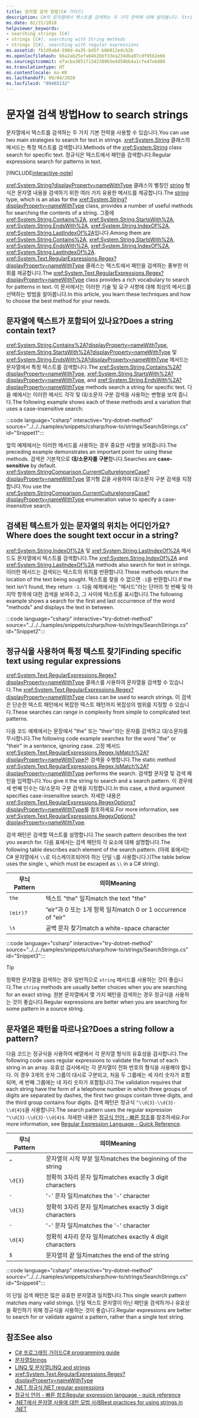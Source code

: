 ```yaml
---
title: 문자열 검색 방법(C# 가이드)
description: C#의 문자열에서 텍스트를 검색하는 두 가지 전략에 대해 알아봅니다. String 클래스 메서드는 특정 텍스트를 검색합니다. 정규식은 텍스트에서 패턴을 검색합니다.
ms.date: 02/21/2018
helpviewer_keywords:
- searching strings [C#]
- strings [C#], searching with String methods
- strings [C#], searching with regular expressions
ms.assetid: fb1d9a6d-598d-4a35-bd5f-b86012edcb2b
ms.openlocfilehash: b6a2ab25efa64b2bbf33ea234dba07cdf9582e66
ms.sourcegitcommit: e7acba36517134238065e4d50bb4a1cfe47ebd06
ms.translationtype: HT
ms.contentlocale: ko-KR
ms.lasthandoff: 09/04/2020
ms.locfileid: "89465132"
---
```

# <a name="how-to-search-strings"></a><span data-ttu-id="a45c3-105">문자열 검색 방법</span><span class="sxs-lookup"><span data-stu-id="a45c3-105">How to search strings</span></span>

<span data-ttu-id="a45c3-106">문자열에서 텍스트를 검색하는 두 가지 기본 전략을 사용할 수 있습니다.</span><span class="sxs-lookup"><span data-stu-id="a45c3-106">You can use two main strategies to search for text in strings.</span></span> <span data-ttu-id="a45c3-107"><xref:System.String> 클래스의 메서드는 특정 텍스트를 검색합니다.</span><span class="sxs-lookup"><span data-stu-id="a45c3-107">Methods of the <xref:System.String> class search for specific text.</span></span> <span data-ttu-id="a45c3-108">정규식은 텍스트에서 패턴을 검색합니다.</span><span class="sxs-lookup"><span data-stu-id="a45c3-108">Regular expressions search for patterns in text.</span></span>

[!INCLUDE[interactive-note](~/includes/csharp-interactive-note.md)]

<span data-ttu-id="a45c3-109"><xref:System.String?displayProperty=nameWithType> 클래스의 별칭인 [string](../language-reference/builtin-types/reference-types.md#the-string-type) 형식은 문자열 내용을 검색하기 위한 여러 가지 유용한 메서드를 제공합니다.</span><span class="sxs-lookup"><span data-stu-id="a45c3-109">The [string](../language-reference/builtin-types/reference-types.md#the-string-type) type, which is an alias for the <xref:System.String?displayProperty=nameWithType> class, provides a number of useful methods for searching the contents of a string.</span></span> <span data-ttu-id="a45c3-110">그중에 <xref:System.String.Contains%2A>, <xref:System.String.StartsWith%2A>, <xref:System.String.EndsWith%2A>, <xref:System.String.IndexOf%2A>, <xref:System.String.LastIndexOf%2A>입니다.</span><span class="sxs-lookup"><span data-stu-id="a45c3-110">Among them are <xref:System.String.Contains%2A>, <xref:System.String.StartsWith%2A>, <xref:System.String.EndsWith%2A>, <xref:System.String.IndexOf%2A>, <xref:System.String.LastIndexOf%2A>.</span></span> <span data-ttu-id="a45c3-111"><xref:System.Text.RegularExpressions.Regex?displayProperty=nameWithType> 클래스는 텍스트에서 패턴을 검색하는 풍부한 어휘를 제공합니다.</span><span class="sxs-lookup"><span data-stu-id="a45c3-111">The <xref:System.Text.RegularExpressions.Regex?displayProperty=nameWithType> class provides a rich vocabulary to search for patterns in text.</span></span> <span data-ttu-id="a45c3-112">이 문서에서는 이러한 기술 및 요구 사항에 대해 최상의 메서드를 선택하는 방법을 알아봅니다.</span><span class="sxs-lookup"><span data-stu-id="a45c3-112">In this article, you learn these techniques and how to choose the best method for your needs.</span></span>

## <a name="does-a-string-contain-text"></a><span data-ttu-id="a45c3-113">문자열에 텍스트가 포함되어 있나요?</span><span class="sxs-lookup"><span data-stu-id="a45c3-113">Does a string contain text?</span></span>

<span data-ttu-id="a45c3-114"><xref:System.String.Contains%2A?displayProperty=nameWithType>, <xref:System.String.StartsWith%2A?displayProperty=nameWithType> 및 <xref:System.String.EndsWith%2A?displayProperty=nameWithType> 메서드는 문자열에서 특정 텍스트를 검색합니다.</span><span class="sxs-lookup"><span data-stu-id="a45c3-114">The <xref:System.String.Contains%2A?displayProperty=nameWithType>, <xref:System.String.StartsWith%2A?displayProperty=nameWithType>, and <xref:System.String.EndsWith%2A?displayProperty=nameWithType> methods search a string for specific text.</span></span> <span data-ttu-id="a45c3-115">다음 예에서는 이러한 메서드 각각 및 대/소문자 구분 검색을 사용하는 변형을 보여 줍니다.</span><span class="sxs-lookup"><span data-stu-id="a45c3-115">The following example shows each of these methods and a variation that uses a case-insensitive search:</span></span>

:::code language="csharp" interactive="try-dotnet-method" source="../../../samples/snippets/csharp/how-to/strings/SearchStrings.cs" id="Snippet1":::

<span data-ttu-id="a45c3-116">앞의 예제에서는 이러한 메서드를 사용하는 경우 중요한 사항을 보여줍니다.</span><span class="sxs-lookup"><span data-stu-id="a45c3-116">The preceding example demonstrates an important point for using these methods.</span></span> <span data-ttu-id="a45c3-117">검색은 기본적으로 **대/소문자를 구분**합니다.</span><span class="sxs-lookup"><span data-stu-id="a45c3-117">Searches are **case-sensitive** by default.</span></span> <span data-ttu-id="a45c3-118"><xref:System.StringComparison.CurrentCultureIgnoreCase?displayProperty=nameWithType> 열거형 값을 사용하여 대/소문자 구분 검색을 지정합니다.</span><span class="sxs-lookup"><span data-stu-id="a45c3-118">You use the <xref:System.StringComparison.CurrentCultureIgnoreCase?displayProperty=nameWithType> enumeration value to specify a case-insensitive search.</span></span>

## <a name="where-does-the-sought-text-occur-in-a-string"></a><span data-ttu-id="a45c3-119">검색된 텍스트가 있는 문자열의 위치는 어디인가요?</span><span class="sxs-lookup"><span data-stu-id="a45c3-119">Where does the sought text occur in a string?</span></span>

<span data-ttu-id="a45c3-120"><xref:System.String.IndexOf%2A> 및 <xref:System.String.LastIndexOf%2A> 메서드도 문자열에서 텍스트를 검색합니다.</span><span class="sxs-lookup"><span data-stu-id="a45c3-120">The <xref:System.String.IndexOf%2A> and <xref:System.String.LastIndexOf%2A> methods also search for text in strings.</span></span> <span data-ttu-id="a45c3-121">이러한 메서드는 검색되는 텍스트의 위치를 반환합니다.</span><span class="sxs-lookup"><span data-stu-id="a45c3-121">These methods return the location of the text being sought.</span></span> <span data-ttu-id="a45c3-122">텍스트를 찾을 수 없으면 `-1`을 반환합니다.</span><span class="sxs-lookup"><span data-stu-id="a45c3-122">If the text isn't found, they return `-1`.</span></span> <span data-ttu-id="a45c3-123">다음 예제에서는 "메서드"라는 단어의 첫 번째 및 마지막 항목에 대한 검색을 보여주고, 그 사이에 텍스트를 표시합니다.</span><span class="sxs-lookup"><span data-stu-id="a45c3-123">The following example shows a search for the first and last occurrence of the word "methods" and displays the text in between.</span></span>

:::code language="csharp" interactive="try-dotnet-method" source="../../../samples/snippets/csharp/how-to/strings/SearchStrings.cs" id="Snippet2":::

## <a name="finding-specific-text-using-regular-expressions"></a><span data-ttu-id="a45c3-124">정규식을 사용하여 특정 텍스트 찾기</span><span class="sxs-lookup"><span data-stu-id="a45c3-124">Finding specific text using regular expressions</span></span>

<span data-ttu-id="a45c3-125"><xref:System.Text.RegularExpressions.Regex?displayProperty=nameWithType> 클래스를 사용하여 문자열을 검색할 수 있습니다.</span><span class="sxs-lookup"><span data-stu-id="a45c3-125">The <xref:System.Text.RegularExpressions.Regex?displayProperty=nameWithType> class can be used to search strings.</span></span> <span data-ttu-id="a45c3-126">이 검색은 단순한 텍스트 패턴에서 복잡한 텍스트 패턴까지 복잡성의 범위를 지정할 수 있습니다.</span><span class="sxs-lookup"><span data-stu-id="a45c3-126">These searches can range in complexity from simple to complicated text patterns.</span></span>

<span data-ttu-id="a45c3-127">다음 코드 예제에서는 문장에서 "the" 또는 "their"라는 문자를 검색하고 대/소문자를 무시합니다.</span><span class="sxs-lookup"><span data-stu-id="a45c3-127">The following code example searches for the word "the" or "their" in a sentence, ignoring case.</span></span> <span data-ttu-id="a45c3-128">고정 메서드 <xref:System.Text.RegularExpressions.Regex.IsMatch%2A?displayProperty=nameWithType>은 검색을 수행합니다.</span><span class="sxs-lookup"><span data-stu-id="a45c3-128">The static method <xref:System.Text.RegularExpressions.Regex.IsMatch%2A?displayProperty=nameWithType> performs the search.</span></span> <span data-ttu-id="a45c3-129">검색할 문자열 및 검색 패턴을 입력합니다.</span><span class="sxs-lookup"><span data-stu-id="a45c3-129">You give it the string to search and a search pattern.</span></span> <span data-ttu-id="a45c3-130">이 경우에 세 번째 인수는 대/소문자 구분 검색을 지정합니다.</span><span class="sxs-lookup"><span data-stu-id="a45c3-130">In this case, a third argument specifies case-insensitive search.</span></span> <span data-ttu-id="a45c3-131">자세한 내용은 <xref:System.Text.RegularExpressions.RegexOptions?displayProperty=nameWithType>를 참조하세요.</span><span class="sxs-lookup"><span data-stu-id="a45c3-131">For more information, see <xref:System.Text.RegularExpressions.RegexOptions?displayProperty=nameWithType>.</span></span>

<span data-ttu-id="a45c3-132">검색 패턴은 검색할 텍스트를 설명합니다.</span><span class="sxs-lookup"><span data-stu-id="a45c3-132">The search pattern describes the text you search for.</span></span> <span data-ttu-id="a45c3-133">다음 표에서는 검색 패턴의 각 요소에 대해 설명합니다.</span><span class="sxs-lookup"><span data-stu-id="a45c3-133">The following table describes each element of the search pattern.</span></span> <span data-ttu-id="a45c3-134">(아래 표에서는 C# 문자열에서 `\\`로 이스케이프되어야 하는 단일 `\`를 사용합니다.)</span><span class="sxs-lookup"><span data-stu-id="a45c3-134">(The table below uses the single `\`, which must be escaped as `\\` in a C# string).</span></span>

| <span data-ttu-id="a45c3-135">무늬</span><span class="sxs-lookup"><span data-stu-id="a45c3-135">Pattern</span></span>  | <span data-ttu-id="a45c3-136">의미</span><span class="sxs-lookup"><span data-stu-id="a45c3-136">Meaning</span></span>                          |
|----------|----------------------------------|
| `the`    | <span data-ttu-id="a45c3-137">텍스트 "the" 일치</span><span class="sxs-lookup"><span data-stu-id="a45c3-137">match the text "the"</span></span>             |
| `(eir)?` | <span data-ttu-id="a45c3-138">“eir”과 0 또는 1개 항목 일치</span><span class="sxs-lookup"><span data-stu-id="a45c3-138">match 0 or 1 occurrence of "eir"</span></span> |
| `\s`     | <span data-ttu-id="a45c3-139">공백 문자 찾기</span><span class="sxs-lookup"><span data-stu-id="a45c3-139">match a white-space character</span></span>    |

:::code language="csharp" interactive="try-dotnet-method" source="../../../samples/snippets/csharp/how-to/strings/SearchStrings.cs" id="Snippet3":::

> [!TIP]
> <span data-ttu-id="a45c3-140">정확한 문자열을 검색하는 경우 일반적으로 `string` 메서드를 사용하는 것이 좋습니다.</span><span class="sxs-lookup"><span data-stu-id="a45c3-140">The `string` methods are usually better choices when you are searching for an exact string.</span></span> <span data-ttu-id="a45c3-141">원본 문자열에서 몇 가지 패턴을 검색하는 경우 정규식을 사용하는 것이 좋습니다.</span><span class="sxs-lookup"><span data-stu-id="a45c3-141">Regular expressions are better when you are searching for some pattern in a source string.</span></span>

## <a name="does-a-string-follow-a-pattern"></a><span data-ttu-id="a45c3-142">문자열은 패턴을 따르나요?</span><span class="sxs-lookup"><span data-stu-id="a45c3-142">Does a string follow a pattern?</span></span>

<span data-ttu-id="a45c3-143">다음 코드는 정규식을 사용하여 배열에서 각 문자열 형식의 유효성을 검사합니다.</span><span class="sxs-lookup"><span data-stu-id="a45c3-143">The following code uses regular expressions to validate the format of each string in an array.</span></span> <span data-ttu-id="a45c3-144">유효성 검사에서는 각 문자열이 전화 번호의 형식을 사용해야 합니다. 이 경우 3개의 숫자 그룹이 대시로 구분되고, 처음 두 그룹에는 세 자리 숫자가 포함되며, 세 번째 그룹에는 네 자리 숫자가 포함됩니다.</span><span class="sxs-lookup"><span data-stu-id="a45c3-144">The validation requires that each string have the form of a telephone number in which three groups of digits are separated by dashes, the first two groups contain three digits, and the third group contains four digits.</span></span> <span data-ttu-id="a45c3-145">검색 패턴은 정규식 `^\\d{3}-\\d{3}-\\d{4}$`을 사용합니다.</span><span class="sxs-lookup"><span data-stu-id="a45c3-145">The search pattern uses the regular expression `^\\d{3}-\\d{3}-\\d{4}$`.</span></span> <span data-ttu-id="a45c3-146">자세한 내용은 [정규식 언어 - 빠른 참조](../../standard/base-types/regular-expression-language-quick-reference.md)를 참조하세요.</span><span class="sxs-lookup"><span data-stu-id="a45c3-146">For more information, see [Regular Expression Language - Quick Reference](../../standard/base-types/regular-expression-language-quick-reference.md).</span></span>

| <span data-ttu-id="a45c3-147">무늬</span><span class="sxs-lookup"><span data-stu-id="a45c3-147">Pattern</span></span> | <span data-ttu-id="a45c3-148">의미</span><span class="sxs-lookup"><span data-stu-id="a45c3-148">Meaning</span></span>                             |
|---------|-------------------------------------|
| `^`     | <span data-ttu-id="a45c3-149">문자열의 시작 부분 일치</span><span class="sxs-lookup"><span data-stu-id="a45c3-149">matches the beginning of the string</span></span> |
| `\d{3}` | <span data-ttu-id="a45c3-150">정확히 3자리 문자 일치</span><span class="sxs-lookup"><span data-stu-id="a45c3-150">matches exactly 3 digit characters</span></span>  |
| `-`     | <span data-ttu-id="a45c3-151">'-' 문자 일치</span><span class="sxs-lookup"><span data-stu-id="a45c3-151">matches the '-' character</span></span>           |
| `\d{3}` | <span data-ttu-id="a45c3-152">정확히 3자리 문자 일치</span><span class="sxs-lookup"><span data-stu-id="a45c3-152">matches exactly 3 digit characters</span></span>  |
| `-`     | <span data-ttu-id="a45c3-153">'-' 문자 일치</span><span class="sxs-lookup"><span data-stu-id="a45c3-153">matches the '-' character</span></span>           |
| `\d{4}` | <span data-ttu-id="a45c3-154">정확히 4자리 문자 일치</span><span class="sxs-lookup"><span data-stu-id="a45c3-154">matches exactly 4 digit characters</span></span>  |
| `$`     | <span data-ttu-id="a45c3-155">문자열의 끝 일치</span><span class="sxs-lookup"><span data-stu-id="a45c3-155">matches the end of the string</span></span>       |

:::code language="csharp" interactive="try-dotnet-method" source="../../../samples/snippets/csharp/how-to/strings/SearchStrings.cs" id="Snippet4":::

<span data-ttu-id="a45c3-156">이 단일 검색 패턴은 많은 유효한 문자열과 일치합니다.</span><span class="sxs-lookup"><span data-stu-id="a45c3-156">This single search pattern matches many valid strings.</span></span> <span data-ttu-id="a45c3-157">단일 텍스트 문자열이 아닌 패턴을 검색하거나 유효성을 확인하기 위해 정규식을 사용하는 것이 좋습니다.</span><span class="sxs-lookup"><span data-stu-id="a45c3-157">Regular expressions are better to search for or validate against a pattern, rather than a single text string.</span></span>

## <a name="see-also"></a><span data-ttu-id="a45c3-158">참조</span><span class="sxs-lookup"><span data-stu-id="a45c3-158">See also</span></span>

- [<span data-ttu-id="a45c3-159">C# 프로그래밍 가이드</span><span class="sxs-lookup"><span data-stu-id="a45c3-159">C# programming guide</span></span>](../programming-guide/index.md)
- [<span data-ttu-id="a45c3-160">문자열</span><span class="sxs-lookup"><span data-stu-id="a45c3-160">Strings</span></span>](../programming-guide/strings/index.md)
- [<span data-ttu-id="a45c3-161">LINQ 및 문자열</span><span class="sxs-lookup"><span data-stu-id="a45c3-161">LINQ and strings</span></span>](../programming-guide/concepts/linq/linq-and-strings.md)
- <xref:System.Text.RegularExpressions.Regex?displayProperty=nameWithType>
- [<span data-ttu-id="a45c3-162">.NET 정규식</span><span class="sxs-lookup"><span data-stu-id="a45c3-162">.NET regular expressions</span></span>](../../standard/base-types/regular-expressions.md)
- [<span data-ttu-id="a45c3-163">정규식 언어 - 빠른 참조</span><span class="sxs-lookup"><span data-stu-id="a45c3-163">Regular expression language - quick reference</span></span>](../../standard/base-types/regular-expression-language-quick-reference.md)
- [<span data-ttu-id="a45c3-164">.NET에서 문자열 사용에 대한 모범 사례</span><span class="sxs-lookup"><span data-stu-id="a45c3-164">Best practices for using strings in .NET</span></span>](../../standard/base-types/best-practices-strings.md)
